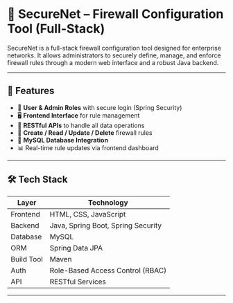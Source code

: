 # 🔐 SecureNet – Firewall Configuration Tool (Full-Stack)

SecureNet is a full-stack firewall configuration tool designed for enterprise networks. It allows administrators to securely define, manage, and enforce firewall rules through a modern web interface and a robust Java backend.

---

## 🚀 Features

- 🔐 **User & Admin Roles** with secure login (Spring Security)
- 🖥️ **Frontend Interface** for rule management
- 📡 **RESTful APIs** to handle all data operations
- 🧱 **Create / Read / Update / Delete** firewall rules
- 💾 **MySQL Database Integration**
- 📊 Real-time rule updates via frontend dashboard

---

## 🛠 Tech Stack

| Layer     | Technology                             |
|-----------|-----------------------------------------|
| Frontend  | HTML, CSS, JavaScript   |
| Backend   | Java, Spring Boot, Spring Security      |
| Database  | MySQL                                   |
| ORM       | Spring Data JPA                         |
| Build Tool| Maven                                   |                                |
| Auth      | Role-Based Access Control (RBAC)        |
| API       | RESTful Services                        |

---




